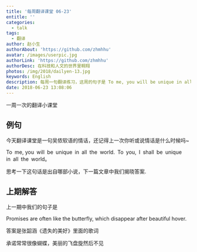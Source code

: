 ```yaml
---
title: '每周翻译课堂 06-23'
entitle: ''
categories:
  - talk
tags:
  - 翻译
author: 赵小生
authorAbout: 'https://github.com/zhmhhu'
avatar: /images/userpic.jpg
authorLink: 'https://github.com/zhmhhu'
authorDesc: 在科技和人文的世界里翱翔
photos: /img/2018/dailyen-13.jpg
keywords: English
description: 每周一句翻译练习，这周的句子是 To me, you will be unique in all the world. To you, I shall be unique in all the world.
date: 2018-06-23 13:08:06
---
```


一周一次的翻译小课堂

## 例句

今天翻译课堂是一句吴侬软语的情话，还记得上一次你听或说情话是什么时候吗~

To me, you will be unique in all the world. To you, I shall be unique in all the world。

思考一下这句话是出自哪部小说，下一篇文章中我们揭晓答案.

## 上期解答

上一期中我们的句子是

Promises are often like the butterfly, which disappear after beautiful hover.

答案是张韶涵《遗失的美好》里面的歌词

承诺常常很像蝴蝶，美丽的飞盘旋然后不见
